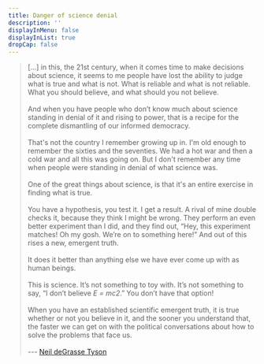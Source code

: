 ```yaml
---
title: Danger of science denial 
description: ''
displayInMenu: false
displayInList: true
dropCap: false
---
```


> [...] in this, the 21st century, when it comes time to make decisions about science, it seems to me people have lost the ability to judge what is true and what is not. What is reliable and what is not reliable. What you should believe, and what should you not believe.  
> &nbsp;  
> And when you have people who don’t know much about science standing in denial of it and rising to power, that is a recipe for the complete dismantling of our informed democracy.  
> &nbsp;  
> That's not the country I remember growing up in. I'm old enough to remember the sixties and the seventies. We had a hot war and then a cold war and all this was going on. But I don't remember any time when people were standing in denial of what science was.  
> &nbsp;  
> One of the great things about science, is that it's an entire exercise in finding what is true.  
> &nbsp;  
> You have a hypothesis, you test it. I get a result. A rival of mine double checks it, because they think I might be wrong. They perform an even better experiment than I did, and they find out, “Hey, this experiment matches! Oh my gosh. We’re on to something here!” And out of this rises a new, emergent truth.  
> &nbsp;  
> It does it better than anything else we have ever come up with as human beings.  
> &nbsp;  
> This is science. It’s not something to toy with. It’s not something to say, “I don’t believe *E = mc2*.” You don’t have that option!  
> &nbsp;  
> When you have an established scientific emergent truth, it is true whether or not you believe in it, and the sooner you understand that, the faster we can get on with the political conversations about how to solve the problems that face us.    
> &nbsp;   
> --- [Neil deGrasse Tyson](https://en.wikipedia.org/wiki/Neil_deGrasse_Tyson)
